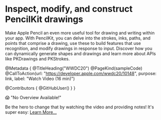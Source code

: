 # Inspect, modify, and construct PencilKit drawings

Make Apple Pencil an even more useful tool for drawing and writing within your app. With PencilKit, you can delve into the strokes, inks, paths, and points that comprise a drawing, use these to build features that use recognition, and modify drawings in response to input. Discover how you can dynamically generate shapes and drawings and learn more about APIs like PKDrawings and PKStrokes.

@Metadata {
   @TitleHeading("WWDC20")
   @PageKind(sampleCode)
   @CallToAction(url: "https://developer.apple.com/wwdc20/10148", purpose: link, label: "Watch Video (16 min)")

   @Contributors {
      @GitHubUser(<replace this with your GitHub handle>)
   }
}

😱 "No Overview Available!"

Be the hero to change that by watching the video and providing notes! It's super easy:
 [Learn More…](https://wwdcnotes.github.io/WWDCNotes/documentation/wwdcnotes/contributing)
